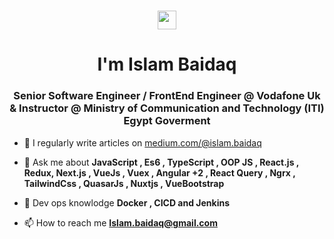 <h1 align="center"> <img src="https://raw.githubusercontent.com/MartinHeinz/MartinHeinz/master/wave.gif" width="30px"> </h1>
 <h1 align="center"> I'm Islam Baidaq</h1>
<h3 align="center">Senior Software Engineer / FrontEnd Engineer @ Vodafone Uk & Instructor @ Ministry of Communication and Technology (ITI) Egypt Goverment </h3>


- 📝 I regularly write articles on [medium.com/@islam.baidaq](medium.com/@islam.baidaq)

- 💬 Ask me about **JavaScript , Es6 , TypeScript ,  OOP JS  , React.js , Redux,  Next.js ,  VueJs , Vuex  ,  Angular +2  , React Query , Ngrx ,  TailwindCss , QuasarJs , Nuxtjs , VueBootstrap**
- 💬 Dev ops knowlodge **Docker , CICD and Jenkins**

- 📫 How to reach me **Islam.baidaq@gmail.com**





